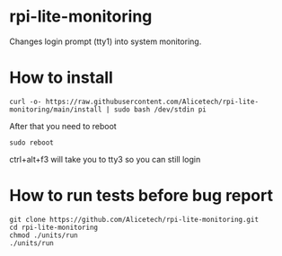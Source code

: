 # rpi-lite-monitoring
Changes login prompt (tty1)  into system monitoring.

# How to install
```
curl -o- https://raw.githubusercontent.com/Alicetech/rpi-lite-monitoring/main/install | sudo bash /dev/stdin pi
```
After that you need to reboot
```
sudo reboot
```

ctrl+alt+f3 will take you to tty3 so you can still login

# How to run tests before bug report
```
git clone https://github.com/Alicetech/rpi-lite-monitoring.git
cd rpi-lite-monitoring
chmod ./units/run
./units/run
```
